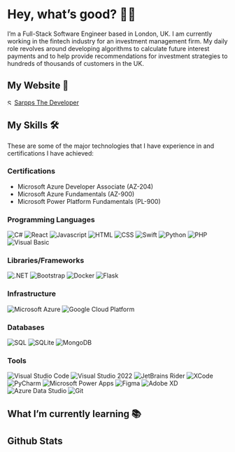 # Hey, what’s good? 👋🏾

I’m a Full-Stack Software Engineer based in London, UK. I am currently working in the fintech industry for an investment management firm. My daily role revolves around developing algorithms to calculate future interest payments and to help provide recommendations for investment strategies to hundreds of thousands of customers in the UK.

## My Website 🔗

<img src="https://github.com/SarppsTheDev/sarppsthedev/blob/main/icons/SarppsTD_Favicon.svg" alt="Sarpps The Dev" width="12"/> [Sarpps The Developer](http://sarppsthedev.com)

## **My Skills** 🛠️

These are some of the major technologies that I have experience in and certifications I have achieved:

### Certifications

- Microsoft Azure Developer Associate (AZ-204)
- Microsoft Azure Fundamentals (AZ-900)
- Microsoft Power Platform Fundamentals (PL-900)

### Programming Languages

![C#](https://github.com/SarppsTheDev/sarppsthedev/blob/main/icons/c-sharp.png)
![React](https://github.com/SarppsTheDev/sarppsthedev/blob/main/icons/Reactjs.svg)
![Javascript](https://github.com/SarppsTheDev/sarppsthedev/blob/main/icons/Javascript.svg)
![HTML](https://github.com/SarppsTheDev/sarppsthedev/blob/main/icons/HTML5.svg)
![CSS](https://github.com/SarppsTheDev/sarppsthedev/blob/main/icons/CSS3.svg)
![Swift](https://github.com/SarppsTheDev/sarppsthedev/blob/main/icons/swift.png)
![Python](https://github.com/SarppsTheDev/sarppsthedev/blob/main/icons/Python.svg)
![PHP](https://github.com/SarppsTheDev/sarppsthedev/blob/main/icons/PHP.svg)
![Visual Basic](https://github.com/SarppsTheDev/sarppsthedev/blob/main/icons/visual-basic.png)

### Libraries/Frameworks

![.NET](https://github.com/SarppsTheDev/sarppsthedev/blob/main/icons/dotNETlogo.svg)
![Bootstrap](https://github.com/SarppsTheDev/sarppsthedev/blob/main/icons/Bootstrap.svg)
![Docker](https://github.com/SarppsTheDev/sarppsthedev/blob/main/icons/docker.png)
![Flask](https://github.com/SarppsTheDev/sarppsthedev/blob/main/icons/Flask_logo.svg)

### Infrastructure

![Microsoft Azure]()
![Google Cloud Platform](https://github.com/SarppsTheDev/sarppsthedev/blob/main/icons/google_cloud_platform.png)

### Databases

![SQL]()
![SQLite]()
![MongoDB](https://github.com/SarppsTheDev/sarppsthedev/blob/main/icons/mongodb.svg)

### Tools

![Visual Studio Code](https://github.com/SarppsTheDev/sarppsthedev/blob/main/icons/VSCodeLogo.png)
![Visual Studio 2022]()
![JetBrains Rider](https://github.com/SarppsTheDev/sarppsthedev/blob/main/icons/JetBrains_Rider_Icon.png)
![XCode](https://github.com/SarppsTheDev/sarppsthedev/blob/main/icons/xcode_logo.png)
![PyCharm](https://github.com/SarppsTheDev/sarppsthedev/blob/main/icons/PyCharm_Icon.png)
![Microsoft Power Apps](https://github.com/SarppsTheDev/sarppsthedev/blob/main/icons/PowerApps_logo.svg)
![Figma]()
![Adobe XD](https://github.com/SarppsTheDev/sarppsthedev/blob/main/icons/Adobe%20Xd.svg)
![Azure Data Studio](https://github.com/SarppsTheDev/sarppsthedev/blob/main/icons/azure_data_studio.png)
![Git](https://github.com/SarppsTheDev/sarppsthedev/blob/main/icons/Git-logo.png)

## What I’m currently learning 📚

## Github Stats

